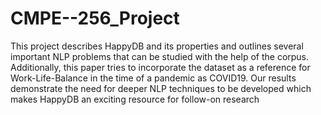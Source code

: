 # CMPE--256_Project
This project describes HappyDB and its properties and outlines several important NLP problems that
can be studied with the help of the corpus. Additionally, this paper tries to incorporate the dataset as a reference for
Work-Life-Balance in the time of a pandemic as COVID19. Our results demonstrate the need for deeper
NLP techniques to be developed which makes HappyDB an exciting resource for follow-on research
